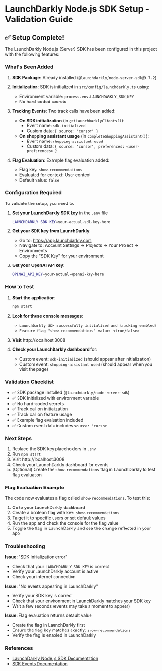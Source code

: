 # LaunchDarkly Node.js SDK Setup - Validation Guide

## ✅ Setup Complete!

The LaunchDarkly Node.js (Server) SDK has been configured in this project with the following features:

### What's Been Added

1. **SDK Package**: Already installed (`@launchdarkly/node-server-sdk@9.7.2`)

2. **Initialization**: SDK is initialized in `src/config/launchdarkly.ts` using:
   - Environment variable: `process.env.LAUNCHDARKLY_SDK_KEY`
   - No hard-coded secrets

3. **Tracking Events**: Two track calls have been added:
   - **On SDK initialization** (in `getLaunchDarklyClients()`):
     - Event name: `sdk-initialized`
     - Custom data: `{ source: 'cursor' }`
   - **On shopping assistant usage** (in `completeShoppingAssistant()`):
     - Event name: `shopping-assistant-used`
     - Custom data: `{ source: 'cursor', preferences: <user-preferences> }`

4. **Flag Evaluation**: Example flag evaluation added:
   - Flag key: `show-recommendations`
   - Evaluated for context: User context
   - Default value: `false`

### Configuration Required

To validate the setup, you need to:

1. **Set your LaunchDarkly SDK key** in the `.env` file:
   ```bash
   LAUNCHDARKLY_SDK_KEY=your-actual-sdk-key-here
   ```

2. **Get your SDK key from LaunchDarkly**:
   - Go to: https://app.launchdarkly.com
   - Navigate to: Account Settings → Projects → Your Project → Environments
   - Copy the "SDK Key" for your environment

3. **Get your OpenAI API key**:
   ```bash
   OPENAI_API_KEY=your-actual-openai-key-here
   ```

### How to Test

1. **Start the application**:
   ```bash
   npm start
   ```

2. **Look for these console messages**:
   - `LaunchDarkly SDK successfully initialized and tracking enabled!`
   - `Feature flag "show-recommendations" value: <true/false>`

3. **Visit** http://localhost:3008

4. **Check your LaunchDarkly dashboard** for:
   - Custom event: `sdk-initialized` (should appear after initialization)
   - Custom event: `shopping-assistant-used` (should appear when you visit the page)

### Validation Checklist

- ✅ SDK package installed (`@launchdarkly/node-server-sdk`)
- ✅ SDK initialized with environment variable
- ✅ No hard-coded secrets
- ✅ Track call on initialization
- ✅ Track call on feature usage
- ✅ Example flag evaluation included
- ✅ Custom event data includes `source: 'cursor'`

### Next Steps

1. Replace the SDK key placeholders in `.env`
2. Run `npm start`
3. Visit http://localhost:3008
4. Check your LaunchDarkly dashboard for events
5. (Optional) Create the `show-recommendations` flag in LaunchDarkly to test flag evaluation

### Flag Evaluation Example

The code now evaluates a flag called `show-recommendations`. To test this:

1. Go to your LaunchDarkly dashboard
2. Create a boolean flag with key: `show-recommendations`
3. Target it to specific users or set default values
4. Run the app and check the console for the flag value
5. Toggle the flag in LaunchDarkly and see the change reflected in your app

### Troubleshooting

**Issue**: "SDK initialization error"
- Check that your `LAUNCHDARKLY_SDK_KEY` is correct
- Verify your LaunchDarkly account is active
- Check your internet connection

**Issue**: "No events appearing in LaunchDarkly"
- Verify your SDK key is correct
- Check that your environment in LaunchDarkly matches your SDK key
- Wait a few seconds (events may take a moment to appear)

**Issue**: Flag evaluation returns default value
- Create the flag in LaunchDarkly first
- Ensure the flag key matches exactly: `show-recommendations`
- Verify the flag is enabled in LaunchDarkly

### References

- [LaunchDarkly Node.js SDK Documentation](https://docs.launchdarkly.com/sdk/server-side/node-js)
- [SDK Events Documentation](https://docs.launchdarkly.com/sdk/features/events)
